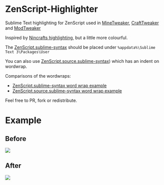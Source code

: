 # ZenScript-Highlighter
Sublime Text highlighting for ZenScript used in [MineTweaker](https://github.com/stanhebben/MineTweaker3), [CraftTweaker](https://github.com/jaredlll08/CraftTweaker) and [ModTweaker](https://github.com/jaredlll08/ModTweaker)

Inspired by [Nincrafts highlighting](https://github.com/Nincraft/minetweaker-syntax-highlighting), but a little more colourful.

The [ZenScript.sublime-syntax](ZenScript.sublime-syntax) should be placed under `%appdata%\Sublime Text 3\Packages\User`

You can also use [ZenScript.source.sublime-syntax](ZenScript.source.sublime-syntax)) which has an indent on wordwrap.

Comparisons of the wordwraps:
* [ZenScript.sublime-syntax word wrap example](http://puu.sh/slBMs/b4ccafbecd.png)
* [ZenScript.source.sublime-syntax word wrap example](http://puu.sh/slBPe/bde1c852ff.png)

Feel free to PR, fork or redistribute.

# Example
## Before
![](http://puu.sh/slx5e/66fdfc036b.png)

## After
![](http://puu.sh/slx74/edc395183b.png)
